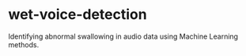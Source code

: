 # wet-voice-detection
Identifying abnormal swallowing in audio data using Machine Learning methods. 
